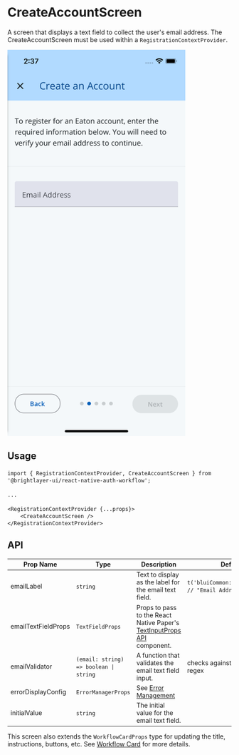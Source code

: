 # CreateAccountScreen

A screen that displays a text field to collect the user's email address. The CreateAccountScreen must be used within a `RegistrationContextProvider`.

<img width="400" alt="Create Account" src="../../media/screens/create-account.png">

## Usage

```tsx
import { RegistrationContextProvider, CreateAccountScreen } from '@brightlayer-ui/react-native-auth-workflow';

...

<RegistrationContextProvider {...props}>
    <CreateAccountScreen />
</RegistrationContextProvider>
```

## API

| Prop Name | Type | Description | Default |
|---|---|---|---|
| emailLabel | `string` | Text to display as the label for the email text field. | `t('bluiCommon:LABELS.EMAIL') // "Email Address"` |
| emailTextFieldProps | `TextFieldProps` | Props to pass to the React Native Paper's [TextInputProps API](https://callstack.github.io/react-native-paper/docs/components/TextInput/#props) component. |  |
| emailValidator | `(email: string) => boolean \| string` | A function that validates the email text field input. | checks against valid email regex |
| errorDisplayConfig | `ErrorManagerProps` | See [Error Management](../components/error-manager.md) |  |
| initialValue | `string` | The initial value for the email text field. |  |

This screen also extends the `WorkflowCardProps` type for updating the title, instructions, buttons, etc. See [Workflow Card](../components/workflow-card.md) for more details.
